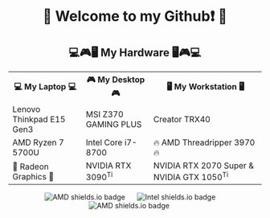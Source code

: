 <h1 align="center">👋 Welcome to my Github❗ 👋</h1>

<h2 align="center"> 💻🎮🖥️ My Hardware 🖥️🎮💻</h2> 
<table align='center'>
  <tr>
    <th> 💻 My Laptop 💻 </th> 
    <th> 🎮 My Desktop 🎮 </th>
    <th> 🖥️ My Workstation 🖥️ </th>  
  </tr>
  <tr>
    <td> Lenovo Thinkpad E15 Gen3 </td>
    <td> MSI Z370 GAMING PLUS </td>
    <td> Creator TRX40  </td>
  </tr>
  <tr>
     <td> AMD Ryzen 7 5700U </td> 
    <td> Intel Core i7-8700 </td>
    <td> 🔥 AMD Threadripper 3970 🔥</td>
  </tr>
  <tr>
   <td> 🦾 Radeon Graphics 🦾</td> <td> NVIDIA RTX 3090<sup>Ti</sup> </td> <td>  NVIDIA RTX 2070 Super & NVIDIA GTX 1050<sup>Ti</sup></td> 
  </tr>
</table>
<!-- Work in progress Rows
<tr> <td>16GB @ 3200 </td> <td> 32GB @ 3200 </td> <td> 128GB ECC @ 3200 </td> <tr> 
<tr> <td> WD Blue SN570 1TB </td> <td>  Samsung 980 PRO 1TB </td> <td>  Samsung EVO 990 </td>
-->


<!-- Hardware Badges Here -->
<div align='center'>
  <img alt='AMD shields.io badge' src='https://img.shields.io/badge/AMD-%23000000.svg?style=for-the-badge&logo=amd&logoColor=orange' />  &nbsp;&nbsp;&nbsp;&nbsp;
  <img alt='Intel shields.io badge' src='https://img.shields.io/badge/intel-%230068B5%20.svg?style=for-the-badge&logo=intel&logoColor=white' /> &nbsp;&nbsp;&nbsp;&nbsp;
  <img alt='AMD shields.io badge' src='https://img.shields.io/badge/nVIDIA-%2376B900.svg?style=for-the-badge&logo=nVIDIA&logoColor=white' /> &nbsp;&nbsp;&nbsp;&nbsp;&nbsp;
</div>


<!--
Here are some ideas to get you started:
- 🔭 I’m currently working on ...
- 🌱 I’m currently learning ...
- 👯 I’m looking to collaborate on ...
- 🤔 I’m looking for help with ...
- 💬 Ask me about ...
- 📫 How to reach me: ...
- 😄 Pronouns: ...
- ⚡ Fun fact: ...
-->
